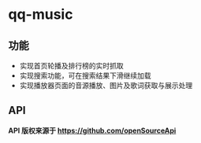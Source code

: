 # qq-music

## 功能

- 实现首页轮播及排行榜的实时抓取
- 实现搜索功能，可在搜索结果下滑继续加载
- 实现播放器页面的音源播放、图片及歌词获取与展示处理

## API

 **API 版权来源于 https://github.com/openSourceApi**